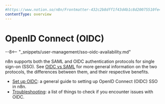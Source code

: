 ```yaml
---
#https://www.notion.so/n8n/Frontmatter-432c2b8dff1f43d4b1c8d20075510fe4
contentType: overview
---
```


# OpenID Connect (OIDC)

--8<-- "_snippets/user-management/sso-oidc-availability.md"

n8n supports both the SAML and OIDC authentication protocols for single sign-on (SSO). See [OIDC vs SAML](https://www.onelogin.com/learn/oidc-vs-saml) for more general information on the two protocols, the differences between them, and their respective benefits.

* [Set up OIDC](/user-management/oidc/setup.md): a general guide to setting up OpenID Connect (OIDC) SSO in n8n.
* [Troubleshooting](/user-management/oidc/troubleshooting.md): a list of things to check if you encounter issues with OIDC.

